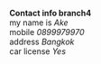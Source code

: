 <b>Contact info branch4</b><br>
my name is <i>Ake</i><br>
mobile <i>0899979970</i><br>
address <i>Bangkok</i><br>
car license <i>Yes</i>

